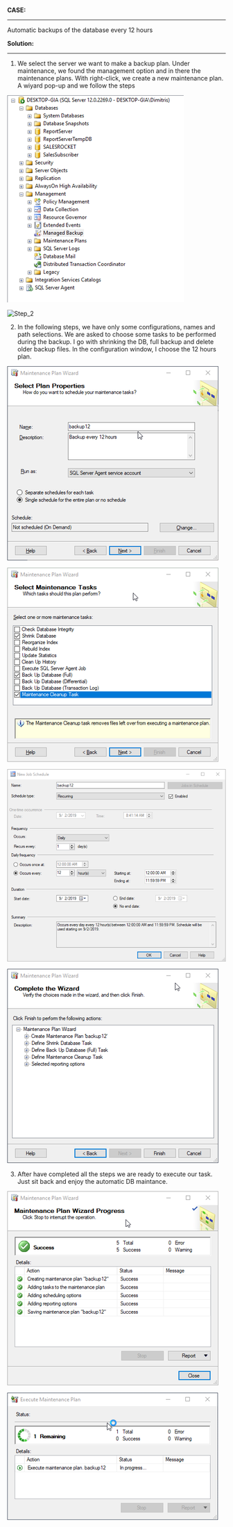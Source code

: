 **CASE:**
***
Automatic backups of the database every 12 hours

**Solution:**
***

1. We select the server we want to make a backup plan. Under maintenance, we found the management option and in there the maintenance plans. With right-click, we create a new maintenance plan. A wiyard pop-up and we follow the steps

![Step_1](./images/manage_backup.png?raw=True)

![Step_2](./task14/images/wizard.png?raw=True)


2. In the following steps, we have only some configurations, names and path selections. We are asked to choose some tasks to be performed during the backup. I go with shrinking the DB, full backup and delete older backup files. In the configuration window, I choose the 12 hours plan.

![properties](./images/properties.png?raw=True)

![tasks](./images/tasks.png?raw=True)

![configurations](./images/configurations.png?raw=True)

![finish](./images/finish.png?raw=True)

3.  After have completed all the steps we are ready to execute our task. Just sit back and enjoy the automatic DB maintance.

![success](./images/success.png?raw=True)

![execute](./images/execute_backup.png?raw=True)



